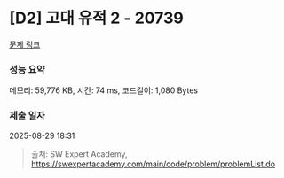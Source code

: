 # [D2] 고대 유적 2 - 20739 

[문제 링크](https://swexpertacademy.com/main/code/problem/problemDetail.do?contestProbId=AY68qFmKHTIDFARw) 

### 성능 요약

메모리: 59,776 KB, 시간: 74 ms, 코드길이: 1,080 Bytes

### 제출 일자

2025-08-29 18:31



> 출처: SW Expert Academy, https://swexpertacademy.com/main/code/problem/problemList.do